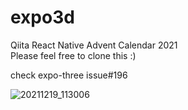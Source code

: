 # expo3d
Qiita React Native Advent Calendar 2021<br>
Please feel free to clone this :)

check expo-three issue#196<br>

![20211219_113006](https://user-images.githubusercontent.com/65346349/146668653-218afc9b-e03e-4ade-8160-86041ed31e69.gif)
